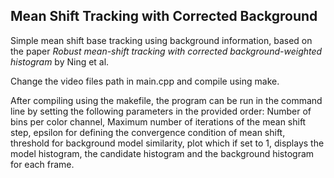 ## Mean Shift Tracking with Corrected Background

Simple mean shift base tracking using background information, based on the paper _Robust mean-shift tracking with corrected
background-weighted histogram_ by Ning et al.

Change the video files path in main.cpp and compile using make.

After compiling using the makefile, the program can be run in the command line by setting the following parameters in the provided order: Number of bins per color channel, Maximum number of iterations of the mean shift step, epsilon for defining the convergence condition of mean shift, threshold for background model similarity, plot which if set to 1, displays the model histogram, the candidate histogram and the background histogram for each frame.

